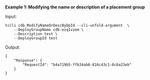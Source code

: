 **Example 1: Modifying the name or description of a placement group**



Input: 

```
tccli cdb ModifyNameOrDescByDpId --cli-unfold-argument  \
    --DeployGroupName cdb-ezq1vzem \
    --Description test \
    --DeployGroupId test
```

Output: 
```
{
    "Response": {
        "RequestId": "b4a719b5-ffb34ab6-816c43c1-8c6a23eb"
    }
}
```

